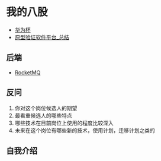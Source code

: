 # 我的八股

- [华为杯](华为杯笔记.md)
- [原型验证软件平台_总结](原型验证软件平台_总结.md)

## 后端
- [RocketMQ](./后端_八股/Readme.md)


## 反问

1. 你对这个岗位候选人的期望
2. 最看重候选人的哪些特点
3. 哪些技术在目前岗位上使用的程度比较深入
4. 未来在这个岗位有哪些新的技术，使用计划，迁移计划之类的

## 自我介绍

